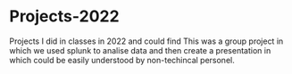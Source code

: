 # Projects-2022
Projects I did in classes in 2022 and could find
This was a group project in which we used splunk to analise data and then create a presentation in which could be easily understood by non-techincal personel.
